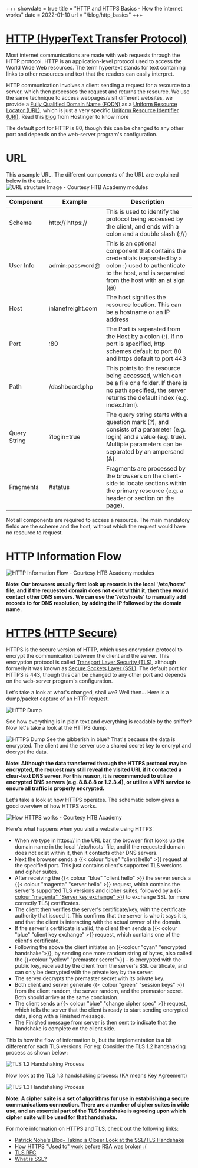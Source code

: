 +++
showdate = true
title = "HTTP and HTTPS Basics - How the internet works"
date = 2022-01-10
url = "/blog/http_basics"
+++
# [HTTP (HyperText Transfer Protocol)](https://www.rfc-editor.org/rfc/rfc2616)
Most internet communications are made with web requests through the HTTP protocol. HTTP is an application-level protocol used to access the World Wide Web resources. The term hypertext stands for text containing links to other resources and text that the readers can easily interpret.

HTTP communication involves a client sending a request for a resource to a server, which then processes the request and returns the resource. We use the same technique to access webpages/visit different websites, we provide a [Fully Qualified Domain Name (FQDN)](https://en.wikipedia.org/wiki/Fully_qualified_domain_name) as a [Uniform Resource Locator (URL)](https://developer.mozilla.org/en-US/docs/Learn/Common_questions/What_is_a_URL), which is just a very specific [Uniform Resource Identifier (URI)](https://en.wikipedia.org/wiki/Uniform_Resource_Identifier). Read this [blog](https://www.hostinger.com/tutorials/uri-vs-url#:~:text=URI%20identifies%20a%20resource%20and,a%20domain%20name%20and%20port.) from Hostinger to know more

The default port for HTTP is 80, though this can be changed to any other port and depends on the web-server program's configuration.

# URL
This a sample URL. The different components of the URL are explained below in the table.
![URL structure Image - Courtesy HTB Academy modules](https://raw.githubusercontent.com/ArkaprabhaChakraborty/ArkaprabhaChakraborty.github.io/main/data/images/url_structure.png)

|Component |	Example	| Description
----------|----------|----------
|Scheme	   |http:// https:// | This is used to identify the protocol being accessed by the client, and ends with a colon and a double slash (://)
|User Info |	admin:password@ |	This is an optional component that contains the credentials (separated by a colon :) used to authenticate to the host, and is separated from the host with an at sign (@)
|Host |	inlanefreight.com |	The host signifies the resource location. This can be a hostname or an IP address
|Port |	:80 |	The Port is separated from the Host by a colon (:). If no port is specified, http schemes default to port 80 and https default to port 443
|Path |	/dashboard.php	| This points to the resource being accessed, which can be a file or a folder. If there is no path specified, the server returns the default index (e.g. index.html).
|Query String |	?login=true |	The query string starts with a question mark (?), and consists of a parameter (e.g. login) and a value (e.g. true). Multiple parameters can be separated by an ampersand (&).
|Fragments |	#status |	Fragments are processed by the browsers on the client-side to locate sections within the primary resource (e.g. a header or section on the page).

Not all components are required to access a resource. The main mandatory fields are the scheme and the host, without which the request would have no resource to request.

# HTTP Information Flow

![HTTP Information Flow - Courtesy HTB Academy modules](https://raw.githubusercontent.com/ArkaprabhaChakraborty/ArkaprabhaChakraborty.github.io/main/data/images/HTTP_Flow.png)

**Note: Our browsers usually first look up records in the local '/etc/hosts' file, and if the requested domain does not exist within it, then they would contact other DNS servers. We can use the '/etc/hosts' to manually add records to for DNS resolution, by adding the IP followed by the domain name.**

# [HTTPS (HTTP Secure)](https://www.rfc-editor.org/rfc/rfc2660)

HTTPS is the secure version of HTTP, which uses encryption protocol to encrypt the communication between the client and the server. This encryption protocol is called [Transport Layer Security (TLS)](https://en.wikipedia.org/wiki/Transport_Layer_Security), although formerly it was known as [Secure Sockets Layer (SSL)](https://www.cloudflare.com/en-gb/learning/ssl/what-is-ssl/). The default port for HTTPS is 443, though this can be changed to any other port and depends on the web-server program's configuration. 

Let's take a look at what's changed, shall we? Well then... Here is a dump/packet capture of an HTTP request.

![HTTP Dump](https://raw.githubusercontent.com/ArkaprabhaChakraborty/ArkaprabhaChakraborty.github.io/main/data/images/http_wireshark_dump.png)

See how everything is in plain text and everything is readable by the sniffer? Now let's take a look at the HTTPS dump.

![HTTPS Dump](https://raw.githubusercontent.com/ArkaprabhaChakraborty/ArkaprabhaChakraborty.github.io/main/data/images/https_wireshark_dump.png)
See the gibberish in blue? That's because the data is encrypted. The client and the server use a shared secret key to encrypt and decrypt the data.

**Note: Although the data transferred through the HTTPS protocol may be encrypted, the request may still reveal the visited URL if it contacted a clear-text DNS server. For this reason, it is recommended to utilize encrypted DNS servers (e.g. 8.8.8.8 or 1.2.3.4), or utilize a VPN service to ensure all traffic is properly encrypted.**

Let's take a look at how HTTPS operates. The schematic below gives a good overview of how HTTPS works.

![How HTTPS works - Courtesy HTB Academy](https://raw.githubusercontent.com/ArkaprabhaChakraborty/ArkaprabhaChakraborty.github.io/main/data/images/HTTPS_Flow.png)

Here's what happens when you visit a website using HTTPS:

- When we type in [https://]() in the URL bar, the browser first looks up the domain name in the local '/etc/hosts' file, and if the requested domain does not exist within it, then it contacts other DNS servers.
- Next the browser sends a {{< colour "blue" "client hello" >}} request at the specified port. This just contains client's supported TLS versions and cipher suites.
- After receiving the {{< colour "blue" "client hello" >}} the server sends a {{< colour "magenta" "server hello" >}} request, which contains the server's supported TLS versions and cipher suites, followed by a [{{< colour "magenta" "Server key exchange" >}}](https://en.wikipedia.org/wiki/Key_exchange) to exchange SSL (or more correctly TLS) certificates.
- The client then verifies the server's certificate/key, with the certificate authority that issued it. This confirms that the server is who it says it is, and that the client is interacting with the actual owner of the domain. 
- If the server's certificate is valid, the client then sends a {{< colour "blue" "client key exchange" >}} request, which contains one of the client's certificate.
- Following the above the client initiates an {{<colour "cyan" "encrypted handshake">}}, by sending one more random string of bytes, also called the {{<colour "yellow" "premaster secret">}} - is encrypted with the public key, received by the client from the server's SSL certificate, and can only be decrypted with the private key by the server.
- The server decrypts the premaster secret with its private key.
- Both client and server generate {{< colour "green" "session keys" >}} from the client random, the server random, and the premaster secret. Both should arrive at the same conclusion.
- The client sends a {{< colour "blue" "change cipher spec" >}} request, which tells the server that the client is ready to start sending encrypted data, along with a Finished message.
- The Finished message from server is then sent to indicate that the handshake is complete on the client side.

This is how the flow of information is, but the implementation is a bit different for each TLS versions. For eg:
Consider the TLS 1.2 handshaking process as shown below:

![TLS 1.2 Handshaking Process](https://raw.githubusercontent.com/ArkaprabhaChakraborty/ArkaprabhaChakraborty.github.io/main/data/images/Two-Roundtrip-Handshake.png)

Now look at the TLS 1.3 handshaking process: (KA means Key Agreement)

![TLS 1.3 Handshaking Process](https://raw.githubusercontent.com/ArkaprabhaChakraborty/ArkaprabhaChakraborty.github.io/main/data/images/Single-Round-Trip-Handshake-1.png)

**Note: A cipher suite is a set of algorithms for use in establishing a secure communications connection. There are a number of cipher suites in wide use, and an essential part of the TLS handshake is agreeing upon which cipher suite will be used for that handshake.**


For more information on HTTPS and TLS, check out the following links:
- [Patrick Nohe's Blog- Taking a Closer Look at the SSL/TLS Handshake](https://www.thesslstore.com/blog/explaining-ssl-handshake/#:~:text=The%20%E2%80%9CChange%20Cipher%20Spec%E2%80%9D%20message,complete%20on%20the%20client%20side.)
- [How HTTPS "Used to" work before RSA was broken :(](https://tiptopsecurity.com/how-does-https-work-rsa-encryption-explained/)
- [TLS RFC](https://www.rfc-editor.org/rfc/rfc8446)
- [What is SSL?](https://www.cloudflare.com/en-gb/learning/ssl/what-is-ssl/)
